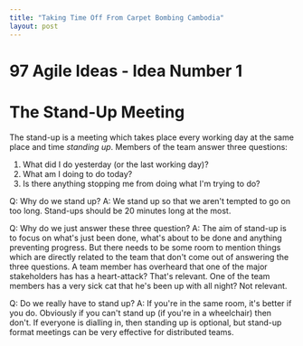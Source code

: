 ```yaml
---
title: "Taking Time Off From Carpet Bombing Cambodia"
layout: post 
---
```



# 97 Agile Ideas - Idea Number 1
# The Stand-Up Meeting

The stand-up is a meeting which takes place every working day at the same place and time *standing up*. Members of the team answer three questions:

1. What did I do yesterday (or the last working day)?
2. What am I doing to do today?
3. Is there anything stopping me from doing what I'm trying to do?

Q: Why do we stand up? 
A: We stand up so that we aren't tempted to go on too long. Stand-ups should be 20 minutes long at the most.

Q: Why do we just answer these three question? 
A: The aim of stand-up is to focus on what's just been done, what's about to be done and anything preventing progress. But there needs to be some room to mention things which are directly related to the team that don't come out of answering the three questions. A team member has overheard that one of the major stakeholders has has a heart-attack? That's relevant.  One of the team members has a very sick cat that he's been up with all night? Not relevant.

Q: Do we really have to stand up?
A: If you're in the same room, it's better if you do. Obviously if you can't stand up (if you're in a wheelchair) then don't. If everyone is dialling in, then standing up is optional, but stand-up format meetings can be very effective for distributed teams.




